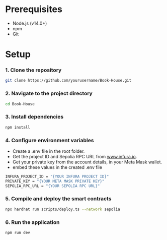 # Prerequisites
- Node.js (v14.0+)
- npm
- Git

# Setup
### 1. Clone the repository
```bash
git clone https://github.com/yourusername/Book-House.git
```
### 2. Navigate to the project directory
```bash
cd Book-House
```
### 3. Install dependencies
```bash
npm install
```
### 4. Configure environment variables
 - Create a .env file in the root folder.
 - Get the project ID and Sepolia RPC URL from www.infura.io. 
 - Get your private key from the account details, in your Meta Mask wallet.
 - embed these values in the created .env file
```bash
INFURA_PROJECT_ID = "{YOUR INFURA PROJECT ID}" 
PRIVATE_KEY = "{YOUR META MASK PRIVATE KEY}"
SEPOLIA_RPC_URL = "{YOUR SEPOLIA RPC URL}"
```
### 5. Compile and deploy the smart contracts
```bash
npx hardhat run scripts/deploy.ts --network sepolia
```
### 6. Run the application
```bash
npm run dev
```
